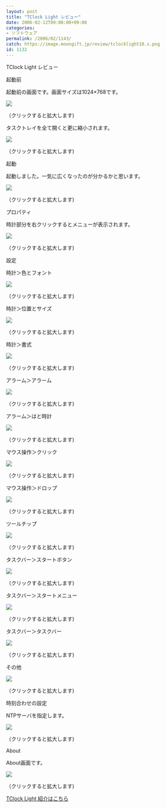 ```yaml
---
layout: post
title: "TClock Light レビュー"
date: 2006-02-12T09:00:00+09:00
categories:
- ソフトウェア
permalink: /2006/02/1143/
catch: https://image.moongift.jp/review/tclocklight10.s.png
id: 1132
---
```

TClock Light レビュー  
<!--more-->

起動前

  

起動前の画面です。画面サイズは1024×768です。

  

[![](https://image.moongift.jp/review/tclocklight1.s.png)](https://image.moongift.jp/review/tclocklight1.png)  
  
（クリックすると拡大します)

  

タスクトレイを全て開くと更に縮小されます。

  

[![](https://image.moongift.jp/review/tclocklight2.s.png)](https://image.moongift.jp/review/tclocklight2.png)  
  
（クリックすると拡大します)

  

起動

  

起動しました。一気に広くなったのが分かるかと思います。

  

[![](https://image.moongift.jp/review/tclocklight3.s.png)](https://image.moongift.jp/review/tclocklight3.png)  
  
（クリックすると拡大します)

  

プロパティ

  

時計部分を右クリックするとメニューが表示されます。

  

[![](https://image.moongift.jp/review/tclocklight4.s.png)](https://image.moongift.jp/review/tclocklight4.png)  
  
（クリックすると拡大します)

  

設定

  

時計＞色とフォント

  

[![](https://image.moongift.jp/review/tclocklight5.s.png)](https://image.moongift.jp/review/tclocklight5.png)  
  
（クリックすると拡大します)

  

時計＞位置とサイズ

  

[![](https://image.moongift.jp/review/tclocklight6.s.png)](https://image.moongift.jp/review/tclocklight6.png)  
  
（クリックすると拡大します)

  

時計＞書式

  

[![](https://image.moongift.jp/review/tclocklight7.s.png)](https://image.moongift.jp/review/tclocklight7.png)  
  
（クリックすると拡大します)

  

アラーム＞アラーム

  

[![](https://image.moongift.jp/review/tclocklight8.s.png)](https://image.moongift.jp/review/tclocklight8.png)  
  
（クリックすると拡大します)

  

アラーム＞はと時計

  

[![](https://image.moongift.jp/review/tclocklight9.s.png)](https://image.moongift.jp/review/tclocklight9.png)  
  
（クリックすると拡大します)

  

マウス操作＞クリック

  

[![](https://image.moongift.jp/review/tclocklight10.s.png)](https://image.moongift.jp/review/tclocklight10.png)  
  
（クリックすると拡大します)

  

マウス操作＞ドロップ

  

[![](https://image.moongift.jp/review/tclocklight11.s.png)](https://image.moongift.jp/review/tclocklight11.png)  
  
（クリックすると拡大します)

  

ツールチップ

  

[![](https://image.moongift.jp/review/tclocklight12.s.png)](https://image.moongift.jp/review/tclocklight12.png)  
  
（クリックすると拡大します)

  

タスクバー＞スタートボタン

  

[![](https://image.moongift.jp/review/tclocklight13.s.png)](https://image.moongift.jp/review/tclocklight13.png)  
  
（クリックすると拡大します)

  

タスクバー＞スタートメニュー

  

[![](https://image.moongift.jp/review/tclocklight14.s.png)](https://image.moongift.jp/review/tclocklight14.png)  
  
（クリックすると拡大します)

  

タスクバー＞タスクバー

  

[![](https://image.moongift.jp/review/tclocklight15.s.png)](https://image.moongift.jp/review/tclocklight15.png)  
  
（クリックすると拡大します)

  

その他

  

[![](https://image.moongift.jp/review/tclocklight16.s.png)](https://image.moongift.jp/review/tclocklight16.png)  
  
（クリックすると拡大します)

  

時刻合わせの設定

  

NTPサーバを指定します。

  

[![](https://image.moongift.jp/review/tclocklight17.s.png)](https://image.moongift.jp/review/tclocklight17.png)  
  
（クリックすると拡大します)

  

About

  

About画面です。

  

[![](https://image.moongift.jp/review/tclocklight18.s.png)](https://image.moongift.jp/review/tclocklight18.png)  
  
（クリックすると拡大します)

  

[TClock Light 紹介はこちら](http://oss.moongift.jp/intro/i-1132.html)

